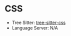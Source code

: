 # CSS

- Tree Sitter: [tree-sitter-css](https://github.com/tree-sitter/tree-sitter-css)
- Language Server: N/A

